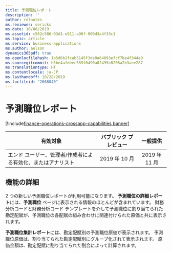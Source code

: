 ```yaml
---
title: 予測職位レポート
description: ''
author: relnotes
ms.reviewer: sericks
ms.date: 10/08/2019
ms.assetid: c562c586-03d1-e911-a96f-000d3a4f33c1
ms.topic: article
ms.service: business-applications
ms.author: aolson
dynamics365pdf: true
ms.openlocfilehash: 1b5d6b2fcab5145f3de0a64093efcf7be4f344e0
ms.sourcegitcommit: b5be4afdeec589f0490a82495e8206a2b3aee287
ms.translationtype: HT
ms.contentlocale: ja-JP
ms.lasthandoff: 10/28/2019
ms.locfileid: "2668040"
---
```

# <a name="forecast-position-reports"></a>予測職位レポート
[!include[finance-operations-crossapp-capabilities banner](../includes/finance-operations-crossapp-capabilities.md)]

| 有効対象    |  パブリック プレビュー | 一般提供 | 
| ---------- | :----------: |:----------: |
|エンド ユーザー、管理者/作成者による有効化、またはアナリスト|2019 年 10 月| 2019 年 11 月|






## <a name="feature-details"></a>機能の詳細
<!--feature detail start -->
2 つの新しい予測職位レポートが利用可能になります。 **予測職位の詳細レポート**には、**予測職位** ページに表示される情報のほとんどが含まれています。 財務分析コードと財務分析コード テンプレートを介して予測職位に割り当てられた勘定配賦が、予測職位の各配賦の組み合わせに関連付けられた原価と共に表示されます。 

**予測職位集計レポート**には、勘定配賦別の予測職位原価が表示されます。 予測職位原価は、割り当てられた勘定配賦別にグループ化されて表示されます。 原価金額は、勘定配賦に割り当てられた割合によって計算されます。
<!--feature detail end -->









